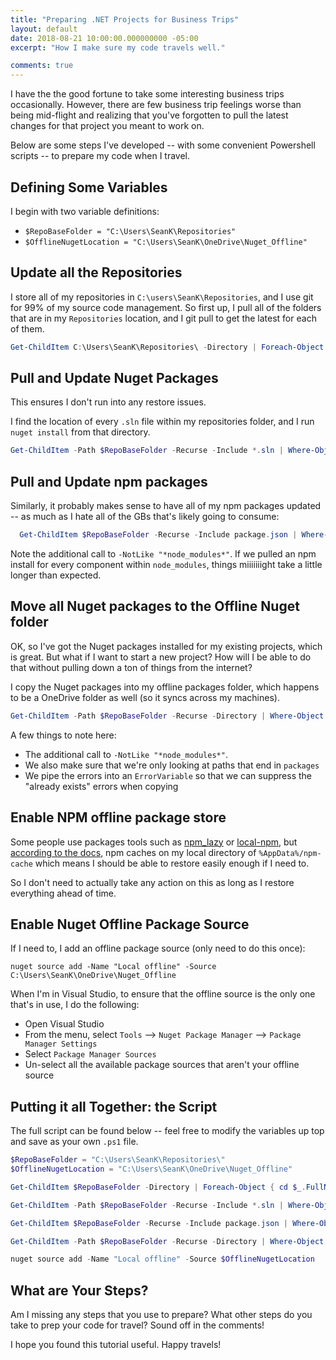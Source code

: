 ```yaml
---
title: "Preparing .NET Projects for Business Trips"
layout: default
date: 2018-08-21 10:00:00.000000000 -05:00
excerpt: "How I make sure my code travels well."

comments: true
---
```


I have the the good fortune to take some interesting business trips occasionally. However, there are few business trip feelings worse than being mid-flight and realizing that you've forgotten to pull the latest changes for that project you meant to work on.

Below are some steps I've developed -- with some convenient Powershell scripts -- to prepare my code when I travel.

## Defining Some Variables

I begin with two variable definitions:

* `$RepoBaseFolder = "C:\Users\SeanK\Repositories"`
* `$OfflineNugetLocation = "C:\Users\SeanK\OneDrive\Nuget_Offline"`

## Update all the Repositories

I store all of my repositories in `C:\users\SeanK\Repositories`, and I use git for 99% of my source code management. So first up, I pull all of the folders that are in my `Repositories` location, and I git pull to get the latest for each of them.

```Powershell
Get-ChildItem C:\Users\SeanK\Repositories\ -Directory | Foreach-Object { cd $_.FullName; git pull }
```

## Pull and Update Nuget Packages

This ensures I don't run into any restore issues.

I find the location of every `.sln` file within my repositories folder, and I run `nuget install` from that directory.

```Powershell
Get-ChildItem -Path $RepoBaseFolder -Recurse -Include *.sln | Where-Object { $_.Directory.FullName -NotLike "*node_modules*" } | | Foreach-Object { cd $_.Directory.FullName; nuget install }
```

## Pull and Update npm packages

Similarly, it probably makes sense to have all of my npm packages updated -- as much as I hate all of the GBs that's likely going to consume:

```Powershell
  Get-ChildItem $RepoBaseFolder -Recurse -Include package.json | Where-Object { $_.Directory.FullName -NotLike "*node_modules*" } | Foreach-Object { cd $_.Directory.FullName; npm install }
```

Note the additional call to `-NotLike "*node_modules*"`. If we pulled an npm install for every component within `node_modules`, things miiiiiiight take a little longer than expected.

## Move all Nuget packages to the Offline Nuget folder

OK, so I've got the Nuget packages installed for my existing projects, which is great. But what if I want to start a new project? How will I be able to do that without pulling down a ton of things from the internet?

I copy the Nuget packages into my offline packages folder, which happens to be a OneDrive folder as well (so it syncs across my machines).

 ```Powershell
Get-ChildItem -Path $RepoBaseFolder -Recurse -Directory | Where-Object { $_.FullName -NotLike "*node_modules*" -and$_.FullName -like "*packages" } | Foreach-Object { Copy-Item $($_.FullName+"\*.*") $OfflineNugetLocation  -ErrorVariable capturedErrors -ErrorAction SilentlyContinue; $capturedErrors | foreach-object { if ($_ -notmatch "already exists") { write-error $_ }}}
 ```

A few things to note here:

* The additional call to `-NotLike "*node_modules*"`.
* We also make sure that we're only looking at paths that end in `packages`
* We pipe the errors into an `ErrorVariable` so that we can suppress the "already exists" errors when copying

## Enable NPM offline package store

Some people use packages tools such as [npm_lazy](https://github.com/mixu/npm_lazy) or [local-npm](https://github.com/nolanlawson/local-npm), but [according to the docs](https://docs.npmjs.com/cli/cache), npm caches on my local directory of `%AppData%/npm-cache` which means I should be able to restore easily enough if I need to.

So I don't need to actually take any action on this as long as I restore everything ahead of time.

## Enable Nuget Offline Package Source

If I need to, I add an offline package source (only need to do this once):

`nuget source add -Name "Local offline" -Source C:\Users\SeanK\OneDrive\Nuget_Offline`

When I'm in Visual Studio, to ensure that the offline source is the only one that's in use, I do the following:

* Open Visual Studio
* From the menu, select `Tools` --> `Nuget Package Manager` --> `Package Manager Settings`
* Select `Package Manager Sources`
* Un-select all the available package sources that aren't your offline source

## Putting it all Together: the Script

The full script can be found below -- feel free to modify the variables up top and save as your own `.ps1` file.

```Powershell
$RepoBaseFolder = "C:\Users\SeanK\Repositories\"
$OfflineNugetLocation = "C:\Users\SeanK\OneDrive\Nuget_Offline"

Get-ChildItem $RepoBaseFolder -Directory | Foreach-Object { cd $_.FullName; git pull }

Get-ChildItem -Path $RepoBaseFolder -Recurse -Include *.sln | Where-Object { $_.Directory.FullName -NotLike "*node_modules*" } | Foreach-Object { cd $_.Directory.FullName; nuget install }

Get-ChildItem $RepoBaseFolder -Recurse -Include package.json | Where-Object { $_.Directory.FullName -NotLike "*node_modules*" } | Foreach-Object { cd $_.Directory.FullName; npm install }

Get-ChildItem -Path $RepoBaseFolder -Recurse -Directory | Where-Object { $_.FullName -NotLike "*node_modules*" -and$_.FullName -like "*packages" } | Foreach-Object { Copy-Item $($_.FullName+"\*.*") $OfflineNugetLocation  -ErrorVariable capturedErrors -ErrorAction SilentlyContinue; $capturedErrors | foreach-object { if ($_ -notmatch "already exists") { write-error $_ }}}

nuget source add -Name "Local offline" -Source $OfflineNugetLocation
```

## What are Your Steps?

Am I missing any steps that you use to prepare? What other steps do you take to prep your code for travel? Sound off in the comments!

I hope you found this tutorial useful. Happy travels!
